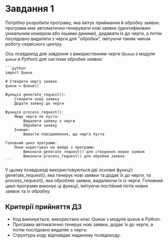 # Завдання 1

Потрібно розробити програму, яка імітує приймання й обробку заявок: програма має автоматично генерувати нові заявки (ідентифіковані унікальним номером або іншими даними), додавати їх до черги, а потім послідовно видаляти з черги для "обробки", імітуючи таким чином роботу сервісного центру.

*Ось псевдокод для завдання з використанням черги (`Queue` з модуля `queue` в Python) для системи обробки заявок:*

    ```python
    import Queue

    # Створити чергу заявок
    queue = Queue()

    Функція generate_request():
        Створити нову заявку
        Додати заявку до черги

    Функція process_request():
        Якщо черга не пуста:
            Видалити заявку з черги
            Обробити заявку
        Інакше:
            Вивести повідомлення, що черга пуста

    Головний цикл програми:
        Поки користувач не вийде з програми:
            Виконати generate_request() для створення нових заявок
            Виконати process_request() для обробки заявок
    ```

У цьому псевдокоді використовуються дві основні функції: generate_request(), яка генерує нові заявки та додає їх до черги, та process_request(), яка обробляє заявки, видаляючи їх із черги. Головний цикл програми виконує ці функції, імітуючи постійний потік нових заявок та їх обробку.

## Критерії прийняття ДЗ

- Код виконується, використано клас Queue з модуля queue в Python.
- Програма автоматично генерує нові заявки, додає їх до черги, а потім послідовно видаляє з черги.
- Структура коду відповідає наданому псевдокоду.